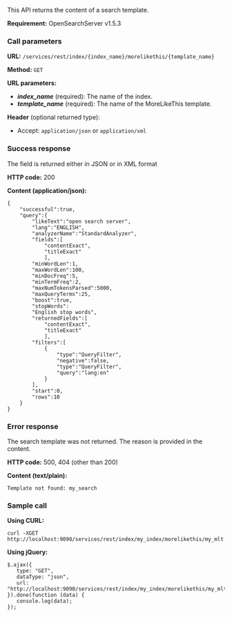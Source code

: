This API returns the content of a search template.

**Requirement:** OpenSearchServer v1.5.3

### Call parameters

**URL:** ```/services/rest/index/{index_name}/morelikethis/{template_name}```

**Method:** ```GET```

**URL parameters:**
- _**index_name**_ (required): The name of the index.
- _**template_name**_ (required): The name of the MoreLikeThis template.

**Header** (optional returned type):
- Accept: ```application/json``` or ```application/xml```

### Success response
The field is returned either in JSON or in XML format

**HTTP code:**
200

**Content (application/json):**
    
	{
		"successful":true,
		"query":{
			"likeText":"open search server",
			"lang":"ENGLISH",
			"analyzerName":"StandardAnalyzer",
			"fields":[
				"contentExact",
				"titleExact"
				],
			"minWordLen":1,
			"maxWordLen":100,
			"minDocFreq":5,
			"minTermFreq":2,
			"maxNumTokensParsed":5000,
			"maxQueryTerms":25,
			"boost":true,
			"stopWords":
			"English stop words",
			"returnedFields":[
				"contentExact",
				"titleExact"
				],
			"filters":[
				{
					"type":"QueryFilter",
					"negative":false,
					"type":"QueryFilter",
					"query":"lang:en"
				}
			],
			"start":0,
			"rows":10
		}
	}    

### Error response

The search template was not returned. The reason is provided in the content.

**HTTP code:**
500, 404 (other than 200)

**Content (text/plain):**
    
    Template not found: my_search
    

### Sample call

**Using CURL:**

    curl -XGET http://localhost:9090/services/rest/index/my_index/morelikethis/my_mlt
    

**Using jQuery:**

    $.ajax({ 
       type: "GET",
       dataType: "json",
       url: "http://localhost:9090/services/rest/index/my_index/morelikethis/my_mlt"
    }).done(function (data) {
       console.log(data);
    });
    
